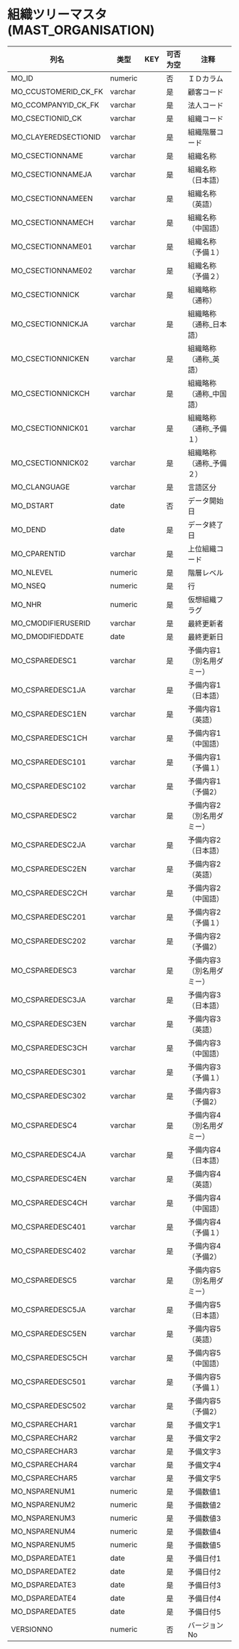 # 組織ツリーマスタ(MAST_ORGANISATION)
| 列名   | 类型   | KEY  | 可否为空 | 注释   |
| ---- | ---- | ---- | ---- | ---- |
|MO_ID|numeric||否|ＩＤカラム|
|MO_CCUSTOMERID_CK_FK|varchar||是|顧客コード|
|MO_CCOMPANYID_CK_FK|varchar||是|法人コード|
|MO_CSECTIONID_CK|varchar||是|組織コード|
|MO_CLAYEREDSECTIONID|varchar||是|組織階層コード|
|MO_CSECTIONNAME|varchar||是|組織名称|
|MO_CSECTIONNAMEJA|varchar||是|組織名称（日本語）|
|MO_CSECTIONNAMEEN|varchar||是|組織名称（英語）|
|MO_CSECTIONNAMECH|varchar||是|組織名称（中国語）|
|MO_CSECTIONNAME01|varchar||是|組織名称（予備１）|
|MO_CSECTIONNAME02|varchar||是|組織名称（予備２）|
|MO_CSECTIONNICK|varchar||是|組織略称（通称）|
|MO_CSECTIONNICKJA|varchar||是|組織略称（通称_日本語）|
|MO_CSECTIONNICKEN|varchar||是|組織略称（通称_英語）|
|MO_CSECTIONNICKCH|varchar||是|組織略称（通称_中国語）|
|MO_CSECTIONNICK01|varchar||是|組織略称（通称_予備１）|
|MO_CSECTIONNICK02|varchar||是|組織略称（通称_予備２）|
|MO_CLANGUAGE|varchar||是|言語区分|
|MO_DSTART|date||否|データ開始日|
|MO_DEND|date||是|データ終了日|
|MO_CPARENTID|varchar||是|上位組織コード|
|MO_NLEVEL|numeric||是|階層レベル|
|MO_NSEQ|numeric||是|行|
|MO_NHR|numeric||是|仮想組織フラグ|
|MO_CMODIFIERUSERID|varchar||是|最終更新者|
|MO_DMODIFIEDDATE|date||是|最終更新日|
|MO_CSPAREDESC1|varchar||是|予備内容1（別名用ダミー）|
|MO_CSPAREDESC1JA|varchar||是|予備内容1（日本語）|
|MO_CSPAREDESC1EN|varchar||是|予備内容1（英語）|
|MO_CSPAREDESC1CH|varchar||是|予備内容1（中国語）|
|MO_CSPAREDESC101|varchar||是|予備内容1（予備１）|
|MO_CSPAREDESC102|varchar||是|予備内容1（予備2）|
|MO_CSPAREDESC2|varchar||是|予備内容2（別名用ダミー）|
|MO_CSPAREDESC2JA|varchar||是|予備内容2（日本語）|
|MO_CSPAREDESC2EN|varchar||是|予備内容2（英語）|
|MO_CSPAREDESC2CH|varchar||是|予備内容2（中国語）|
|MO_CSPAREDESC201|varchar||是|予備内容2（予備１）|
|MO_CSPAREDESC202|varchar||是|予備内容2（予備2）|
|MO_CSPAREDESC3|varchar||是|予備内容3（別名用ダミー）|
|MO_CSPAREDESC3JA|varchar||是|予備内容3（日本語）|
|MO_CSPAREDESC3EN|varchar||是|予備内容3（英語）|
|MO_CSPAREDESC3CH|varchar||是|予備内容3（中国語）|
|MO_CSPAREDESC301|varchar||是|予備内容3（予備１）|
|MO_CSPAREDESC302|varchar||是|予備内容3（予備2）|
|MO_CSPAREDESC4|varchar||是|予備内容4（別名用ダミー）|
|MO_CSPAREDESC4JA|varchar||是|予備内容4（日本語）|
|MO_CSPAREDESC4EN|varchar||是|予備内容4（英語）|
|MO_CSPAREDESC4CH|varchar||是|予備内容4（中国語）|
|MO_CSPAREDESC401|varchar||是|予備内容4（予備１）|
|MO_CSPAREDESC402|varchar||是|予備内容4（予備2）|
|MO_CSPAREDESC5|varchar||是|予備内容5（別名用ダミー）|
|MO_CSPAREDESC5JA|varchar||是|予備内容5（日本語）|
|MO_CSPAREDESC5EN|varchar||是|予備内容5（英語）|
|MO_CSPAREDESC5CH|varchar||是|予備内容5（中国語）|
|MO_CSPAREDESC501|varchar||是|予備内容5（予備１）|
|MO_CSPAREDESC502|varchar||是|予備内容5（予備2）|
|MO_CSPARECHAR1|varchar||是|予備文字1|
|MO_CSPARECHAR2|varchar||是|予備文字2|
|MO_CSPARECHAR3|varchar||是|予備文字3|
|MO_CSPARECHAR4|varchar||是|予備文字4|
|MO_CSPARECHAR5|varchar||是|予備文字5|
|MO_NSPARENUM1|numeric||是|予備数値1|
|MO_NSPARENUM2|numeric||是|予備数値2|
|MO_NSPARENUM3|numeric||是|予備数値3|
|MO_NSPARENUM4|numeric||是|予備数値4|
|MO_NSPARENUM5|numeric||是|予備数値5|
|MO_DSPAREDATE1|date||是|予備日付1|
|MO_DSPAREDATE2|date||是|予備日付2|
|MO_DSPAREDATE3|date||是|予備日付3|
|MO_DSPAREDATE4|date||是|予備日付4|
|MO_DSPAREDATE5|date||是|予備日付5|
|VERSIONNO|numeric||否|バージョンNo|
